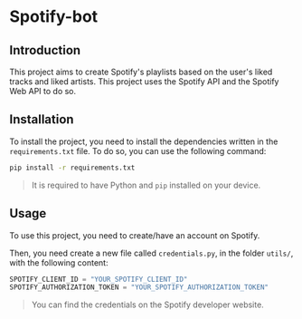 # Spotify-bot

## Introduction

This project aims to create Spotify's playlists based on the user's liked tracks and liked artists. This project uses the Spotify API and the Spotify Web API to do so.

## Installation

To install the project, you need to install the dependencies written in the `requirements.txt` file. To do so, you can use the following command:

```bash
pip install -r requirements.txt
```

> It is required to have Python and `pip` installed on your device.

## Usage

To use this project, you need to create/have an account on Spotify.

Then, you need create a new file called `credentials.py`, in the folder `utils/`, with the following content:

```python
SPOTIFY_CLIENT_ID = "YOUR_SPOTIFY_CLIENT_ID"
SPOTIFY_AUTHORIZATION_TOKEN = "YOUR_SPOTIFY_AUTHORIZATION_TOKEN"
```

> You can find the credentials on the Spotify developer website.